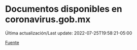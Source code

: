 # Documentos disponibles en coronavirus.gob.mx

Última actualización/Last update: 2022-07-25T19:58:21-05:00

 [Fuente](https://coronavirus.gob.mx/)
